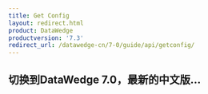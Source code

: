 ```yaml
---
title: Get Config  
layout: redirect.html
product: DataWedge
productversion: '7.3'
redirect_url: /datawedge-cn/7-0/guide/api/getconfig/
---
```


## 切换到DataWedge 7.0，最新的中文版...
